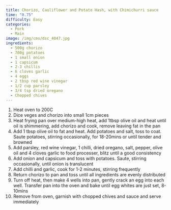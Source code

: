 ```yaml
---
title: Chorizo, Cauliflower and Potato Hash, with Chimichurri sauce
time: "0.75"
difficulty: Easy
categories:
  - Pork
  - Main
image: /img/cms/dsc_4047.jpg
ingredients:
  - 500g chorizo
  - 700g potatoes
  - 1 small onion
  - 1 capsicum
  - 2-3 chillis
  - 6 cloves garlic
  - 4 eggs
  - 2 tbsp red wine vinegar
  - 1/2 cup parsley
  - 3/4 tsp dried oregano
  - Chopped chives
---
```

1. Heat oven to 200C
2. Dice veges and chorizo into small 1cm pieces
3. Heat frying pan over medium-high heat, add 1tbsp olive oil and heat until oil is shimmering, add chorizo and cook, remove leaving fat in the pan
4. Add 1 tbsp olive oil to fat and heat. Add potatoes and salt, toss to coat. Saute potatoes, stirring occasionally, for 18-20mins or until tender and browned
5. Add parsley, red wine vinegar, 1 chilli, dried oregano, salt, pepper, olive oil and 4 cloves garlic to food processer, blitz until a good consistency
6. Add onion and capsicum and toss with potatoes. Saute, stirring occasionally, until onion is translucent
7. Add chilli and garlic, cook for 1-2 minutes, stirring frequently
8. Return chorizo to pan and toss until all ingredients are evenly distributed
9. Turn off heat, then make 4 wells into pan, gently crack an egg into each well. Transfer pan into the oven and bake until egg whites are just set, 8-10mins
10. Remove from oven, garnish with chopped chives and sauce and serve immediately
